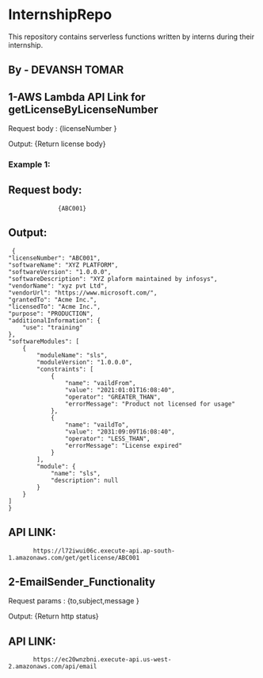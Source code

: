# InternshipRepo
This repository contains serverless functions written by interns during their internship.

## By - DEVANSH TOMAR
## 1-AWS Lambda API Link for getLicenseByLicenseNumber


Request body :
              {licenseNumber }
              
Output:
       {Return license body}
### Example 1:
   ## Request body:
                  {ABC001}
   ## Output:
     {
    "licenseNumber": "ABC001",
    "softwareName": "XYZ PLATFORM",
    "softwareVersion": "1.0.0.0",
    "softwareDescription": "XYZ plaform maintained by infosys",
    "vendorName": "xyz pvt Ltd",
    "vendorUrl": "https://www.microsoft.com/",
    "grantedTo": "Acme Inc.",
    "licensedTo": "Acme Inc.",
    "purpose": "PRODUCTION",
    "additionalInformation": {
        "use": "training"
    },
    "softwareModules": [
        {
            "moduleName": "sls",
            "moduleVersion": "1.0.0.0",
            "constraints": [
                {
                    "name": "vaildFrom",
                    "value": "2021:01:01T16:08:40",
                    "operator": "GREATER_THAN",
                    "errorMessage": "Product not licensed for usage"
                },
                {
                    "name": "vaildTo",
                    "value": "2031:09:09T16:08:40",
                    "operator": "LESS_THAN",
                    "errorMessage": "License expired"
                }
            ],
            "module": {
                "name": "sls",
                "description": null
            }
        }
    ]
    }
    
## API LINK:
           https://l72iwui06c.execute-api.ap-south-1.amazonaws.com/get/getlicense/ABC001
    
    
 ## 2-EmailSender_Functionality
 
 Request params : 
                 {to,subject,message }
   
   Output:
        {Return http status}
        
## API LINK:
           https://ec20wnzbni.execute-api.us-west-2.amazonaws.com/api/email


         
